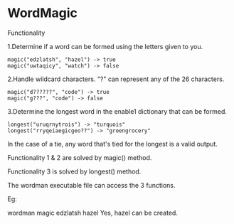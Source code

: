 # WordMagic

Functionality


1.Determine if a word can be formed using the letters given to you.
   
    magic("edzlatsh", "hazel") -> true
    magic("uwtaqicy", "watch") -> false
    
2.Handle wildcard characters. "?" can represent any of the 26 characters.
    
    magic("d??????", "code") -> true
    magic("g???", "code") -> false
    
3.Determine the longest word in the enable1 dictionary that can be formed.
    
    longest("uruqrnytrois") -> "turquois"
    longest("rryqeiaegicgeo??") -> "greengrocery"
    
In the case of a tie, any word that's tied for the longest is a valid output.


Functionality 1 & 2 are solved by magic() method.

Functionality 3 is solved by longest() method.

The wordman executable file can access the 3 functions.

Eg:

   wordman magic edzlatsh hazel
   Yes, hazel can be created.
   
